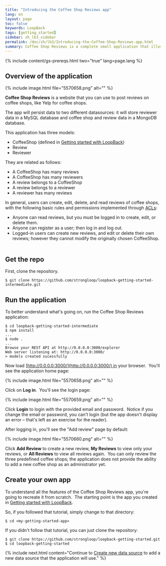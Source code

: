 ```yaml
---
title: "Introducing the Coffee Shop Reviews app"
lang: en
layout: page
toc: false
keywords: LoopBack
tags: [getting_started]
sidebar: zh_lb3_sidebar
permalink: /doc/zh/lb3/Introducing-the-Coffee-Shop-Reviews-app.html
summary: Coffee Shop Reviews is a complete small application that illustrates many of LoopBack's basic features and how they work together.
---
```


{% include content/gs-prereqs.html two="true" lang=page.lang %}

## Overview of the application

{% include image.html file="5570658.png" alt="" %}

**Coffee Shop Reviews** is a website that you can use to post reviews on coffee shops, like Yelp for coffee shops.

The app will persist data to two different datasources: it will store reviewer data in a MySQL database and coffee shop and review data in a MongoDB database.

This application has three models:

*   CoffeeShop (defined in [Getting started with LoopBack](Getting-started-with-LoopBack.html))
*   Review
*   Reviewer

They are related as follows:

*   A CoffeeShop has many reviews
*   A CoffeeShop has many reviewers
*   A review belongs to a CoffeeShop
*   A review belongs to a reviewer
*   A reviewer has many reviews

In general, users can create, edit, delete, and read reviews of coffee shops, with the following basic rules and permissions implemented through [ACLs](Controlling-data-access.html):

*   Anyone can read reviews, but you must be logged in to create, edit, or delete them.
*   Anyone can register as a user; then log in and log out.
*   Logged-in users can create new reviews, and edit or delete their own reviews; however they cannot modify the originally chosen CoffeeShop.  

## Get the repo

First, clone the repository.  

`$ git clone https://github.com/strongloop/loopback-getting-started-intermediate.git`

## Run the application

To better understand what's going on, run the Coffee Shop Reviews application:

```
$ cd loopback-getting-started-intermediate
$ npm install
...
$ node .
...
Browse your REST API at http://0.0.0.0:3000/explorer
Web server listening at: http://0.0.0.0:3000/
> models created sucessfully
```

Now load [http://0.0.0.0:3000/](http://0.0.0.0:3000/) in your browser.  You'll see the application home page:

{% include image.html file="5570658.png" alt="" %}

Click on **Log in**.  You'll see the login page:

{% include image.html file="5570659.png" alt="" %}

Click **Login** to login with the provided email and password.  Notice if you change the email or password, you can't login (but the app doesn't display an error – that's left as an exercise for the reader).

After logging in, you'll see the "Add review" page by default:

{% include image.html file="5570660.png" alt="" %}

Click **Add Review** to create a new review, **My Reviews** to view only your reviews, or **All Reviews** to view all reviews again.  You can only review the three predefined coffee shops; the application does not provide the ability to add a new coffee shop as an administrator yet.

## Create your own app

To understand all the features of the Coffee Shop Reviews app, you're going to recreate it from scratch.  The starting point is the app you created in [Getting started with LoopBack](Getting-started-with-LoopBack.html).  

So, if you followed that tutorial, simply change to that directory:

`$ cd <my-getting-started-app>`

If you didn't follow that tutorial, you can just clone the repository:

```
$ git clone https://github.com/strongloop/loopback-getting-started.git
$ cd loopback-getting-started
```

{% include next.html content="Continue to [Create new data source](Create-new-data-source.html) to add a new data source that the application will use."
%}
